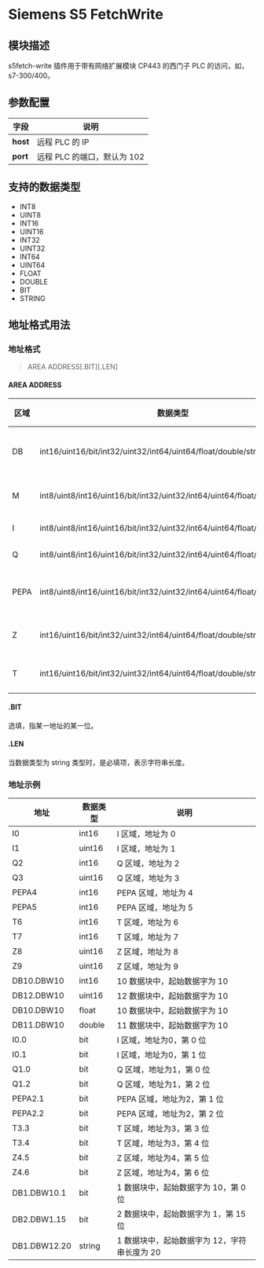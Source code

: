 # Siemens S5 FetchWrite

## 模块描述

s5fetch-write 插件用于带有网络扩展模块 CP443 的西门子 PLC 的访问，如，s7-300/400。

## 参数配置

| 字段     | 说明                        |
| -------- | --------------------------- |
| **host** | 远程 PLC 的 IP              |
| **port** | 远程 PLC 的端口，默认为 102 |

## 支持的数据类型

* INT8
* UINT8
* INT16
* UINT16
* INT32
* UINT32
* INT64
* UINT64
* FLOAT
* DOUBLE
* BIT
* STRING

## 地址格式用法

### 地址格式

> AREA ADDRESS\[.BIT][.LEN]</span>

#### AREA ADDRESS

| 区域 | 数据类型                                                     | 属性  | 备注                    |
| ---- | ------------------------------------------------------------ | ----- | ----------------------- |
| DB   | int16/uint16/bit/int32/uint32/int64/uint64/float/double/string | 读    | 主存数据块，以 words 读写 |
| M    | int8/uint8/int16/uint16/bit/int32/uint32/int64/uint64/float/double/string | 读/写 | 标志内存 M，以 bytes 读写  |
| I    | int8/uint8/int16/uint16/bit/int32/uint32/int64/uint64/float/double/string | 读/写 | 输入，以 bytes 读写       |
| Q    | int8/uint8/int16/uint16/bit/int32/uint32/int64/uint64/float/double/string | 读/写 | 输出，以 bytes 读写       |
| PEPA | int8/uint8/int16/uint16/bit/int32/uint32/int64/uint64/float/double/string | 读/写 | IO modules，以 bytes 读写 |
| Z    | int16/uint16/bit/int32/uint32/int64/uint64/float/double/string | 读/写 | 计数器，以 words 读写     |
| T    | int16/uint16/bit/int32/uint32/int64/uint64/float/double/string | 读/写 | 计时器，以 words 读写     |

#### .BIT

选填，指某一地址的某一位。

#### .LEN

当数据类型为 string 类型时，是必填项，表示字符串长度。

### 地址示例

| 地址         | 数据类型 | 说明                                         |
| ------------ | -------- | -------------------------------------------- |
| I0         | int16    | I 区域，地址为 0             |
| I1         | uint16   | I 区域，地址为 1             |
| Q2         | int16    | Q 区域，地址为 2             |
| Q3         | uint16   | Q 区域，地址为 3             |
| PEPA4      | int16    | PEPA 区域，地址为 4          |
| PEPA5      | int16    | PEPA 区域，地址为 5          |
| T6         | int16    | T 区域，地址为 6             |
| T7         | int16    | T 区域，地址为 7             |
| Z8         | uint16   | Z 区域，地址为 8             |
| Z9         | uint16   | Z 区域，地址为 9             |
| DB10.DBW10 | int16    | 10 数据块中，起始数据字为 10 |
| DB12.DBW10 | uint16   | 12 数据块中，起始数据字为 10 |
| DB10.DBW10 | float    | 10 数据块中，起始数据字为 10 |
| DB11.DBW10 | double   | 11 数据块中，起始数据字为 10 |
| I0.0        | bit      | I 区域，地址为0，第 0 位             |
| I0.1        | bit      | I 区域，地址为0，第 1 位             |
| Q1.0        | bit      | Q 区域，地址为1，第 0 位             |
| Q1.2        | bit      | Q 区域，地址为1，第 2 位             |
| PEPA2.1     | bit      | PEPA 区域，地址为2，第 1 位          |
| PEPA2.2     | bit      | PEPA 区域，地址为2，第 2 位          |
| T3.3        | bit      | T 区域，地址为3，第 3 位             |
| T3.4        | bit      | T 区域，地址为3，第 4 位             |
| Z4.5        | bit      | Z 区域，地址为4，第 5 位             |
| Z4.6        | bit      | Z 区域，地址为4，第 6 位             |
| DB1.DBW10.1 | bit      | 1 数据块中，起始数据字为 10，第 0 位 |
| DB2.DBW1.15 | bit      | 2 数据块中，起始数据字为 1，第 15 位 |
| DB1.DBW12.20 | string   | 1 数据块中，起始数据字为 12，字符串长度为 20 |